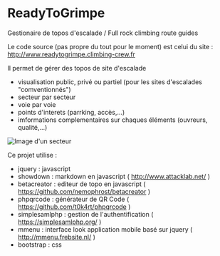 # ReadyToGrimpe
Gestionaire de topos d'escalade / Full rock climbing route guides 

Le code source (pas propre du tout pour le moment) est celui du site : http://www.readytogrimpe.climbing-crew.fr

Il permet de gérer des topos de site d'escalade 
- visualisation public, privé ou partiel (pour les sites d'escalades "comventionnés")
- secteur par secteur
- voie par voie
- points d'interets (parrking, accès,...)
- imformations complementaires sur chaques éléments (ouvreurs, qualité,...) 


![Image d'un secteur](http://www.readytogrimpe.climbing-crew.fr/bddimg/sc/W.66.jpg)


Ce projet utilise :
- jquery : javascript
- showdown : markdown en javascript  ( http://www.attacklab.net/ )
- betacreator : editeur de topo en javascript ( https://github.com/nemophrost/betacreator )
- phpqrcode : générateur de QR Code ( https://github.com/t0k4rt/phpqrcode )
- simplesamlphp : gestion de l'authentification ( https://simplesamlphp.org/ )
- mmenu : interface look application mobile basé sur jquery ( http://mmenu.frebsite.nl/ )
- bootstrap : css
